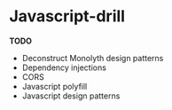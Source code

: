 # Javascript-drill

**TODO** 
- Deconstruct Monolyth design patterns 
- Dependency injections 
- CORS
- Javascript polyfill
- Javascript design patterns
